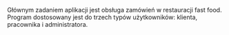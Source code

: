 Głównym zadaniem aplikacji jest obsługa zamówień w restauracji fast food. Program dostosowany jest do trzech typów użytkowników: klienta, pracownika i administratora. 
